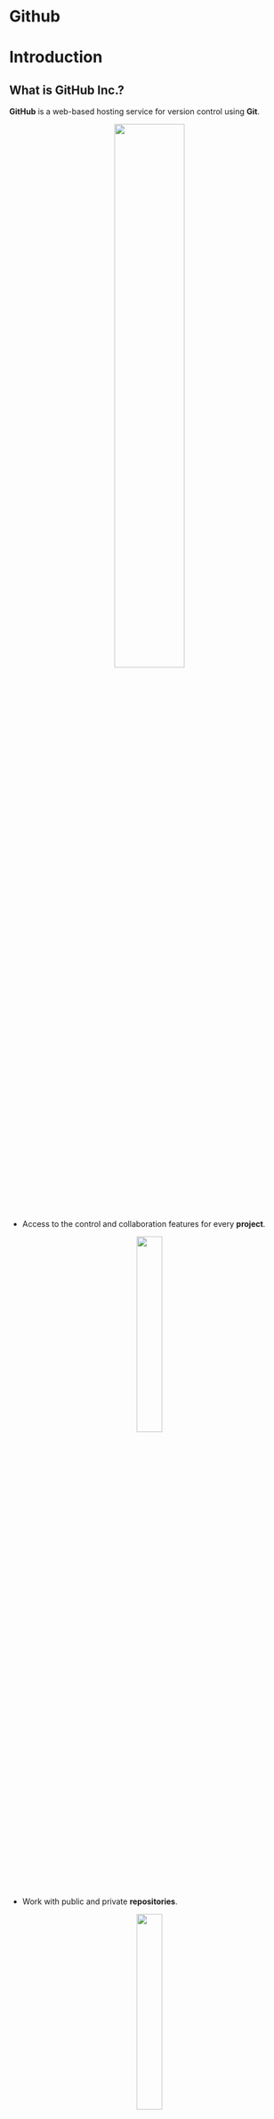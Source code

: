 Github
=====================

# Introduction

## What is GitHub Inc.?

**GitHub** is a web-based hosting service for version control using **Git**.

<div align=center>
<img src="../presentation_gitTraining/img//github_logos.png"  width=50%>
</div>

- Access to the control and collaboration features for every
    **project**.

<div align=center>
<img src="../presentation_gitTraining/img//githubRepo_settings.png" width=30%>
</div>

- Work with public and private **repositories**.

<div align=center>
<img src="../presentation_gitTraining/img//githubRepo_features.png" width=30%>
</div>

-   Develop a **networking**.

<div align=center>
<img src="../presentation_gitTraining/img//githubRepo_networking.png"  width=30%>
</div>
          
-   Source of information.

<div align=center>
<img src="../presentation_gitTraining/img//github_projects.png" width=30%>
</div>
          
-   **Plans** for enterprise, teams, pro and free accounts.

<div align=center>
<img src="../presentation_gitTraining/img//github_plans.png" width=50%>
</div>

-   Is the **largest** host of source code in the world! *(28 million
    users, 57 million repositories (28 million public) - June 2018)*.

<div align=center>
    <img src="../presentation_gitTraining/img//microsoft-github-800x421.png" width=40%>
</div>

- Allows to **host personal websites**

- Possibilities to use **continuous integration** using [GitHub Actions](https://docs.github.com/en/free-pro-team@latest/actions)

## Marbec in GitHub

All the materials of Pole Modelisation's technical \"workshop\" are now
stored in an institutionnal GitHub account: <https://github.com/umr-marbec>.

<div align=center>
   <img src="../presentation_gitTraining/img//github_marbec.png" width=60%>
</div>

# First steps

## Register a GitHub account

-   Create an account in [GitHub](https://github.com/) is free!
-   There are some advantages for: 
    -   Students, faculty, and educational / research staff: [GitHub Education](https://education.github.com/).
    -   Official nonprofit organizations and charities: [GitHub for Good](https://github.com/nonprofit).

To create a GitHub account, click [here](https://github.com/join)

Tips about the name account:

-   Use your actual name (especially if you plan to host your website)!
-   Shorter is better than longer!
-   Be as unique as possible!
-   Re-use your name from other context

## How authenticating yourself with GitHub

There are two options of protocols for secure communication working over
a computer network!

### Hypertext Transfer Protocol Secure (HTTPS)

If you plan to work using HTTPS protocol, you can follow [Cache
credential for
HTTPS](https://happygitwithr.com/credential-caching.html#credential-caching)
for more information.

### SSH

If you plan to work using SSH protocol, you can follow [Set up keys
for SSH](https://happygitwithr.com/ssh-keys.html#ssh-keys) for more
information.
